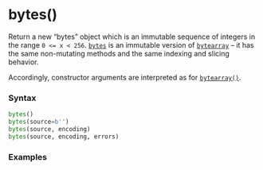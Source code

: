 # bytes()

Return a new “bytes” object which is an immutable sequence of integers in the range `0 <= x < 256`. [`bytes`](/built-in-types/bytes.md) is an immutable version of [`bytearray`](/built-in-types/bytearray.md) – it has the same non-mutating methods and the same indexing and slicing behavior.

Accordingly, constructor arguments are interpreted as for [`bytearray()`](/built-in-functions/bytearray.md).

### Syntax
```python
bytes()
bytes(source=b'')
bytes(source, encoding)
bytes(source, encoding, errors)
```

### Examples
```python
```